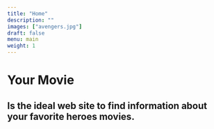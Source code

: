 ```yaml
---
title: "Home"
description: ""
images: ["avengers.jpg"]
draft: false
menu: main
weight: 1
---
```


# Your Movie
## Is the ideal web site to find information about your favorite heroes movies.